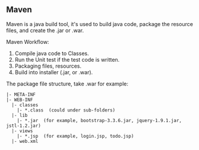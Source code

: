 
## Maven

Maven is a java build tool, it's used to build java code, package the resource files, and create the .jar or .war.

Maven Workflow:
1. Compile java code to Classes.
2. Run the Unit test if the test code is written.
3. Packaging files, resources.
4. Build into installer (.jar, or .war).

The package file structure, take .war for example:

```
|- META-INF  
|- WEB-INF  
  |- classes   
    |- *.class  (could under sub-folders)
  |- lib  
    |- *.jar  (for example, bootstrap-3.3.6.jar, jquery-1.9.1.jar, jstl-1.2.jar)  
  |- views  
    |- *.jsp  (for example, login.jsp, todo.jsp)  
  |- web.xml  
```
